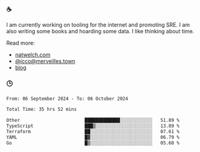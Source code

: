 ### ☕

I am currently working on tooling for the internet and promoting SRE. I am also writing some books and hoarding some data. I like thinking about time. 

Read more:

 - [natwelch.com](https://natwelch.com)
 - [@icco@merveilles.town](https://merveilles.town/@icco)
 - [blog](https://writing.natwelch.com)

### 🕒

<!--START_SECTION:waka-->

```txt
From: 06 September 2024 - To: 06 October 2024

Total Time: 35 hrs 52 mins

Other                        █████████████░░░░░░░░░░░░   51.89 %
TypeScript                   ███▒░░░░░░░░░░░░░░░░░░░░░   13.89 %
Terraform                    ██░░░░░░░░░░░░░░░░░░░░░░░   07.61 %
YAML                         █▓░░░░░░░░░░░░░░░░░░░░░░░   06.79 %
Go                           █▒░░░░░░░░░░░░░░░░░░░░░░░   05.60 %
```

<!--END_SECTION:waka-->
